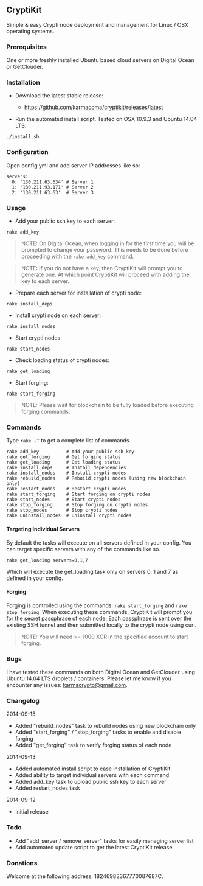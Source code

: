 ## CryptiKit

Simple &amp; easy Crypti node deployment and management for Linux / OSX operating systems.

### Prerequisites

One or more freshly installed Ubuntu based cloud servers on Digital Ocean or GetClouder.

### Installation

* Download the latest stable release:
  - https://github.com/karmacoma/cryptikit/releases/latest

* Run the automated install script. Tested on OSX 10.9.3 and Ubuntu 14.04 LTS.

```
./install.sh
```

### Configuration

Open config.yml and add server IP addresses like so:

```
servers:
  0: '130.211.63.634' # Server 1
  1: '130.211.93.171' # Server 2
  2: '130.211.63.63'  # Server 3
```

### Usage

* Add your public ssh key to each server:

```
rake add_key
```

> NOTE:
> On Digital Ocean, when logging in for the first time you will be prompted to change your password. This needs to be done before proceeding with the ```rake add_key``` command.

> NOTE:
> If you do not have a key, then CryptiKit will prompt you to generate one. At which point CryptiKit will proceed with adding the key to each server.

* Prepare each server for installation of crypti node:

```
rake install_deps
```

* Install crypti node on each server:

```
rake install_nodes
```

* Start crypti nodes:

```
rake start_nodes
```

* Check loading status of crypti nodes:

```
rake get_loading
```

* Start forging:

```
rake start_forging
```

> NOTE:
> Please wait for blockchain to be fully loaded before executing forging commands.

### Commands

Type ```rake -T``` to get a complete list of commands.

```
rake add_key          # Add your public ssh key
rake get_forging      # Get forging status
rake get_loading      # Get loading status
rake install_deps     # Install dependencies
rake install_nodes    # Install crypti nodes
rake rebuild_nodes    # Rebuild crypti nodes (using new blockchain only)
rake restart_nodes    # Restart crypti nodes
rake start_forging    # Start forging on crypti nodes
rake start_nodes      # Start crypti nodes
rake stop_forging     # Stop forging on crypti nodes
rake stop_nodes       # Stop crypti nodes
rake uninstall_nodes  # Uninstall crypti nodes
```

#### Targeting Individual Servers

By default the tasks will execute on all servers defined in your config.
You can target specific servers with any of the commands like so.

```
rake get_loading servers=0,1,7
```

Which will execute the get_loading task only on servers 0, 1 and 7 as defined in your config.

#### Forging

Forging is controlled using the commands: ```rake start_forging``` and ```rake stop_forging```. When executing these commands, CryptiKit will prompt you for the secret passphrase of each node. Each passphrase is sent over the existing SSH tunnel and then submitted locally to the crypti node using curl.

> NOTE:
> You will need >= 1000 XCR in the specified account to start forging.

### Bugs

I have tested these commands on both Digital Ocean and GetClouder using Ubuntu 14.04 LTS droplets / containers.
Please let me know if you encounter any issues: karmacrypto@gmail.com.

### Changelog

2014-09-15

* Added "rebuild_nodes" task to rebuild nodes using new blockchain only
* Added "start_forging" / "stop_forging" tasks to enable and disable forging
* Added "get_forging" task to verify forging status of each node

2014-09-13

* Added automated install script to ease installation of CryptiKit
* Added ability to target individual servers with each command
* Added add_key task to upload public ssh key to each server
* Added restart_nodes task

2014-09-12

* Initial release

### Todo

* Add "add_server / remove_server" tasks for easily managing server list
* Add automated update script to get the latest CryptiKit release

### Donations

Welcome at the following address: 18246983367770087687C.

